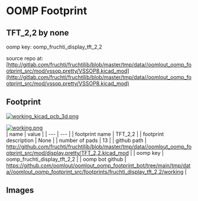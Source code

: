 # OOMP Footprint  
## TFT_2,2  by none  
  
oomp key: oomp_fruchti_display_tft_2,2  
  
source repo at: [http://gitlab.com/fruchti/fruchtilib/blob/master/tmp/data//oomlout_oomp_footprint_src/mod/vssop.pretty/VSSOP8.kicad_mod](http://gitlab.com/fruchti/fruchtilib/blob/master/tmp/data//oomlout_oomp_footprint_src/mod/vssop.pretty/VSSOP8.kicad_mod)  
## Footprint  
  
[![working_kicad_pcb_3d.png](working_kicad_pcb_3d_600.png)](working_kicad_pcb_3d.png)  
  
[![working.png](working_600.png)](working.png)  
| name | value | 
| --- | --- | 
| footprint name | TFT_2,2 | 
| footprint description | None | 
| number of pads | 13 | 
| github path | http://github.com/fruchti/fruchtilib/blob/master/tmp/data//oomlout_oomp_footprint_src/mod/display.pretty/TFT_2,2.kicad_mod | 
| oomp key | oomp_fruchti_display_tft_2,2 | 
| oomp bot github | https://github.com/oomlout/oomlout_oomp_footprint_bot/tree/main/tmp/data//oomlout_oomp_footprint_src/footprints/fruchti_display_tft_2,2/working | 
## Images  
